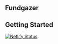 ## Fundgazer

## Getting Started

[![Netlify Status](https://api.netlify.com/api/v1/badges/40f99cd4-dff4-4af2-be4e-f6234fff1e7a/deploy-status)](https://app.netlify.com/sites/fundgazer/deploys)


<!-- site key =  6LdIKKUhAAAAAHqlA9d_-7oo_rnqBiZMCeE8plai

site securit = 6LdIKKUhAAAAADterqrk1DlUkAmkidDJdV0b_oni -->


<!-- "dev": "next dev",
    "build": "next build",
    "start": "next start", -->
